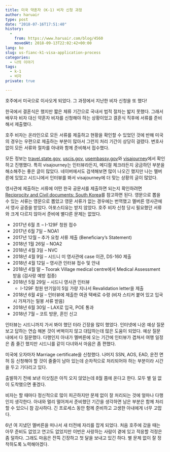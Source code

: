 ```yaml
---
title: 미국 약혼자 (K-1) 비자 신청 과정
author: haruair
type: post
date: "2018-07-16T17:51:40"
history:
  - 
    from: https://www.haruair.com/blog/4560
    movedAt: 2018-09-13T22:02:42+00:00
lang: ko
slug: us-fianc-k1-visa-application-process
categories:
  - 나의 이야기
tags:
  - k-1
  - 비자
private: true

---
```

호주에서 미국으로 이사오게 되었다. 그 과정에서 지난한 비자 신청을 또 했다!

한국에서 결혼식은 했지만 짧은 체류 기간으로 국내서 법적 절차는 밟지 못했다. 그래서 배우자 비자 대신 약혼자 비자를 신청해야 하는 상황이었고 결혼식 직후에 서류를 준비해서 제출했다.

호주 비자는 온라인으로 모든 서류를 제출하고 현황을 확인할 수 있었던 것에 반해 미국의 경우는 우편으로 제출하는 부분이 많아서 그런지 처리 기간이 상당히 걸렸다. 변호사 없이 모든 서류와 절차를 아내와 함께 준비해서 접수했다.

모든 정보는 [travel.state.gov][1], [uscis.gov][2], [usembassy.gov][3]와 [visajourney][4]에서 확인하고 진행했다. 특히 visajourney는 인터뷰라든지, 메디컬 체크라든지 궁금하던 부분을 해소해주는 좋은 글이 많았다. 네이버에서도 검색해보면 많이 나오긴 했지만 나는 멜버른에 있었고 시드니에서 인터뷰를 봐서 visajourney에 더 맞는 상황의 글이 많았다.

영사관에 제출하는 서류에 어떤 한국 공문서를 제출하면 되는지 확인하려면 [Reciprocity and Civil documents: South Korea][5]를 참고하면 된다. 영문으로 뽑을 수 있는 서류는 영문으로 뽑았고 영문 서류가 없는 경우에는 번역했고 멜버른 영사관에서 영사 공증을 받았다. 아포스티유는 받지 않았다. 호주 비자 신청 당시 필요했던 서류와 크게 다르지 않아서 준비에 별다른 문제는 없었다.

  * 2017년 6월 초 &#8211; I-129F 청원 접수
  * 2017년 6월 7일 &#8211; NOA1
  * 2017년 12월 &#8211; 추가 요청 서류 제출 (Beneficiary&#8217;s Statement)
  * 2018년 1월 26일 &#8211; NOA2
  * 2018년 4월 3일 &#8211; NVC
  * 2018년 4월 9일 &#8211; 시드니 미 영사관에 case 이관, DS-160 제출
  * 2018년 4월 12일 &#8211; 영사관 인터뷰 접수 및 안내
  * 2018년 4월 말 &#8211; Toorak Village medical centre에서 Medical Assessment 받음 (검사랑 예방 접종)
  * 2018년 5월 29일 &#8211; 시드니 영사관 인터뷰 
      * I-129F 청원 만기일이 5일 가량 지나서 Revalidation letter을 제출
  * 2018년 6월 4일 &#8211; 인터뷰에 제출한 여권 택배로 수령 (비자 스티커 붙어 있고 입국 시 가져가는 밀봉 서류 받음)
  * 2018년 6월 30일 &#8211; LAX로 입국, POE 통과
  * 2018년 7월 &#8211; 코트 방문, 혼인 신고

인터뷰는 시드니까지 가서 봐야 했던 터라 긴장을 많이 했었다. 인터넷에 나온 예상 질문 보고 답하는 연습 해본 것이 버벅이지 않고 대답하는데 많은 도움이 되었다. 예상 질문 내에서 다 질문했다. 다행인지 아내가 멜버른에 오는 기간에 인터뷰가 겹쳐서 여행 일정은 좀 줄긴 했지만 시드니를 같이 다녀와서 마음은 좀 편했다.

미국에 오자마자 Marriage certificate을 신청했다. 나머지 SSN, AOS, EAD, 운전 면허 등 신청해야 할 것이 줄줄이 남아 있는데 순차적으로 처리되어야 하는 부분이라 시간을 두고 기다리고 있다.

출발하기 전에 보낸 이삿짐은 아직 오지 않았는데 8월 쯤에 온다고 한다. 모두 별 일 없이 도착했으면 좋겠다.

비자는 할 때마다 정신적으로 많이 피곤하지만 문제 없이 잘 처리되는 것에 얼마나 다행인지 생각한다. 아내와 멀리 떨어져서 준비했던 기간을 생각하면 남은 부분은 함께 처리할 수 있으니 참 감사하다. 긴 프로세스 동안 함께 준비하고 고생한 아내에게 너무 고맙다.

6년 여 지냈던 멜버른을 떠나서 새 터전에 자리를 잡게 되었다. 처음 호주에 갔을 때는 아무 준비도 없었고 연고도 없었지만 이번은 사랑하는 사람이 곁에 있고 적응할 걱정은 좀 덜하다. 그래도 마음은 잔뜩 긴장하고 첫 달을 보내고 있긴 하다. 별 문제 없이 잘 정착하도록 노력해야겠다.

 [1]: https://travel.state.gov/content/travel/en/us-visas/immigrate/the-immigrant-visa-process.html
 [2]: https://www.uscis.gov
 [3]: https://usembassy.gov
 [4]: http://www.visajourney.com/content/k1flow
 [5]: https://travel.state.gov/content/travel/en/us-visas/Visa-Reciprocity-and-Civil-Documents-by-Country/SouthKorea.html
